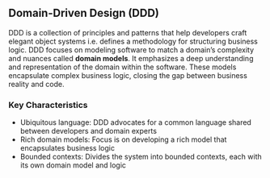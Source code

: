 ## Domain-Driven Design (DDD)

DDD is a collection of principles and patterns that help developers craft elegant object systems i.e. defines a methodology for structuring business logic. DDD focuses on modeling software to match a domain’s complexity and nuances called **domain models**. It emphasizes a deep understanding and representation of the domain within the software. These models encapsulate complex business logic, closing the gap between business reality and code.

### Key Characteristics

- Ubiquitous language: DDD advocates for a common language shared between developers and domain experts
- Rich domain models: Focus is on developing a rich model that encapsulates business logic
- Bounded contexts: Divides the system into bounded contexts, each with its own domain model and logic
